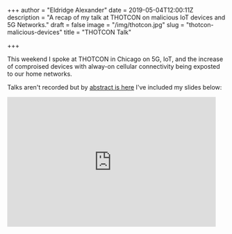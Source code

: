 +++
author = "Eldridge Alexander"
date = 2019-05-04T12:00:11Z
description = "A recap of my talk at THOTCON on malicious IoT devices and 5G Networks."
draft = false
image = "/img/thotcon.jpg"
slug = "thotcon-malicious-devices"
title = "THOTCON Talk"

+++

This weekend I spoke at THOTCON in Chicago on 5G, IoT, and the increase of comproised devices with alway-on cellular connectivity being exposted to our home networks.

Talks aren't recorded but by [abstract is here](https://thotcon.org/speakers.html) I've included my slides below:

<iframe src="https://docs.google.com/presentation/d/e/2PACX-1vR5Wtm96jZs_LHFwStt7Ca3e7hHV-mFoRS6OPh83sYuFULZirrHzeImJfwjF17LFrH74wsWjp8P5x37/embed?start=false&loop=false&delayms=3000" frameborder="0" width="480" height="299" allowfullscreen="true" mozallowfullscreen="true" webkitallowfullscreen="true"></iframe>
